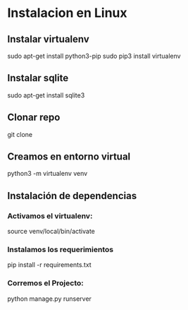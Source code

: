 # Instalacion en Linux
## Instalar virtualenv
sudo apt-get install python3-pip
sudo pip3 install virtualenv
## Instalar sqlite
sudo apt-get install sqlite3
## Clonar repo
git clone 
## Creamos en entorno virtual
python3 -m virtualenv venv
## Instalación de dependencias
### Activamos el virtualenv:
source venv/local/bin/activate
### Instalamos los requerimientos
pip install -r requirements.txt
### Corremos el Projecto:
python manage.py runserver